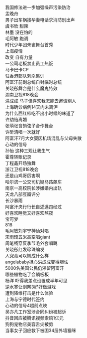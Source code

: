 我国修法进一步加强噪声污染防治  
孟晚舟  
男子出车祸接孕妻电话求消防别出声  
虞书欣 甜辣  
林墨 没在怕的  
毛阿敏 跑调  
时代少年团朱雀舞台首秀  
上海疫情  
改变 自有力量  
一公司老板禁止员工热饭  
马卡巴卡CP  
驻香港部队刺杀集训  
阿富汗前副总统自封临时总统  
关晓彤舞台是什么魔鬼特效  
湖南卫视818晚会  
洪成成 马子佳喜欢我怎能去邀请别人  
上海确诊病例14天内未离沪  
为什么西红柿吃不出小时候的味道了  
许幼怡离婚  
张萌张含韵弦子合作舞台  
许昕清唱一次就好  
阿富汗7月大女婴因机场混乱与父母失散  
心动的信号  
孙怡 这种三观让我生气  
霍尊转账记录  
丁程鑫开场独舞  
浙江卫视818晚会  
还是山鸡哥厉害啊  
哈尔滨一公交司机疑马路飙车  
南京一高校院长涉嫌婚内出轨  
天龙八部豆瓣评分  
长沙暴雨  
阿富汗央行行长自述逃跑经过  
好喜欢睡觉又好喜欢熬夜  
宝可梦  
818  
毛阿敏刘宇宁神仙对唱  
宋雨琦五米高空唱giant  
周笔畅穿反季节毛外套唱跳  
关晓彤红发珍珠编发  
人究竟可以懒成什么样  
angelababy担心洪成成变得胆怯  
5000名美国公民仍滞留阿富汗  
哪些植物吃了会躺板板  
杨洋 吓得我差点设置成半年可见  
逆水寒让剑网3好好做游戏  
遭到降维打击是什么体验  
上海与宁德时代签约  
心动的信号4超前点映  
吴亦凡工作室涉合同纠纷被起诉  
抖音回应被腾讯视频索赔1亿元  
狗狗宠物店美容舌尖被剪  
当事女子回应救下被困34层外墙猫咪  
